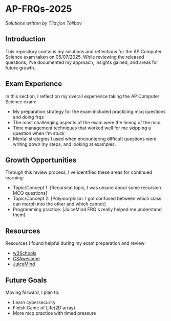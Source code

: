 # AP-FRQs-2025

*Solutions written by Tilavjon Tolibov*

## Introduction
This repository contains my solutions and reflections for the AP Computer Science exam taken on 05/07/2025. While reviewing the released questions, I've documented my approach, insights gained, and areas for future growth.

## Exam Experience
In this section, I reflect on my overall experience taking the AP Computer Science exam:

- My preparation strategy for the exam included practicing mcq questions and doing frqs
- The most challenging aspects of the exam were the timing of the mcq
- Time management techniques that worked well for me skipping a question when I'm stuck
- Mental strategies I used when encountering difficult questions were writing down my steps, and looking at examples.

## Growth Opportunities
Through this review process, I've identified these areas for continued learning:

- Topic/Concept 1: [Recursion topic, I was unsure about some recursion MCQ questions]
- Topic/Concept 2: [Polymorphism. I got confused between which class can morph into the other and which cannot]
- Programming practice: [JuiceMind FRQ's really helped me understand them]

## Resources
Resources I found helpful during my exam preparation and review:

- [w3Schools](https://www.w3schools.com/java/)
- [CSAwesome](https://www.csawesome.org/)
- [JuiceMind](https://www.juicemind.com/)

## Future Goals
Moving forward, I plan to:
- Learn cybersecurity
- Finish Game of Life(2D array)
- More mcq practice with timed pressure

